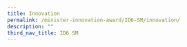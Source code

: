 ```yaml
---
title: Innovation
permalink: /minister-innovation-award/ID6-SM/innovation/
description: ""
third_nav_title: ID6 SM
---
```

